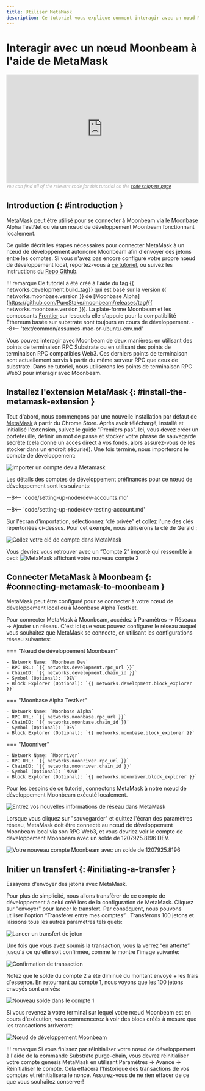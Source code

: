 ```yaml
---
title: Utiliser MetaMask
description: Ce tutoriel vous explique comment interagir avec un nœud Moonbeam local à l'aide d'une installation par défaut du plug-in de navigateur MetaMask.
---
```


# Interagir avec un nœud Moonbeam à l'aide de MetaMask

<style>.embed-container { position: relative; padding-bottom: 56.25%; height: 0; overflow: hidden; max-width: 100%; } .embed-container iframe, .embed-container object, .embed-container embed { position: absolute; top: 0; left: 0; width: 100%; height: 100%; }</style><div class='embed-container'><iframe src='https://www.youtube.com/embed//hrpBd2-a7as' frameborder='0' allowfullscreen></iframe></div>
<style>.caption { font-family: Open Sans, sans-serif; font-size: 0.9em; color: rgba(170, 170, 170, 1); font-style: italic; letter-spacing: 0px; position: relative;}</style><div class='caption'>You can find all of the relevant code for this tutorial on the <a href="{{ config.site_url }}resources/code-snippets/">code snippets page</a></div>

## Introduction {: #introduction } 

MetaMask peut être utilisé pour se connecter à Moonbeam via le Moonbase Alpha TestNet ou via un nœud de développement Moonbeam fonctionnant localement.

Ce guide décrit les étapes nécessaires pour connecter MetaMask à un nœud de développement autonome Moonbeam afin d'envoyer des jetons entre les comptes. Si vous n'avez pas encore configuré votre propre nœud de développement local, reportez-vous à [ce tutoriel](/getting-started/local-node/setting-up-a-node/),  ou suivez les instructions du [Repo Github](https://github.com/PureStake/moonbeam/).

!!! remarque
    Ce tutoriel a été créé à l'aide du tag {{ networks.development.build_tag}} qui est basé sur la version {{ networks.moonbase.version }} de [Moonbase Alpha](https://github.com/PureStake/moonbeam/releases/tag/{{ networks.moonbase.version }}). La plate-forme Moonbeam et les composants [Frontier](https://github.com/paritytech/frontier) sur lesquels elle s'appuie pour la compatibilité Ethereum basée sur substrate sont toujours en cours de développement. 
    --8<-- 'text/common/assumes-mac-or-ubuntu-env.md'

Vous pouvez interagir avec Moonbeam de deux manières: en utilisant des points de terminaison RPC Substrate ou en utilisant des points de terminaison RPC compatibles Web3. Ces derniers points de terminaison sont actuellement servis à partir du même serveur RPC que ceux de substrate. Dans ce tutoriel, nous utiliserons les points de terminaison RPC Web3 pour interagir avec Moonbeam.

## Installez l'extension MetaMask {: #install-the-metamask-extension } 

Tout d'abord, nous commençons par une nouvelle installation par défaut de [MetaMask](https://metamask.io/) à partir du Chrome Store. Après avoir téléchargé, installé et initialisé l'extension, suivez le guide "Premiers pas". Ici, vous devez créer un portefeuille, définir un mot de passe et stocker votre phrase de sauvegarde secrète (cela donne un accès direct à vos fonds, alors assurez-vous de les stocker dans un endroit sécurisé). Une fois terminé, nous importerons le compte de développement:

![Importer un compte dev a Metamask](/images/metamask/using-metamask-1.png)

Les détails des comptes de développement préfinancés pour ce nœud de développement sont les suivants:

--8<-- 'code/setting-up-node/dev-accounts.md'

--8<-- 'code/setting-up-node/dev-testing-account.md'

Sur l'écran d'importation, sélectionnez “clé privée” et collez l'une des clés répertoriées ci-dessus. Pour cet exemple, nous utiliserons la clé de Gerald :

![Collez votre clé de compte dans MetaMask](/images/metamask/using-metamask-2.png)

Vous devriez vous retrouver avec un “Compte 2”  importé qui ressemble à ceci:
![MetaMask affichant votre nouveau compte 2](/images/metamask/using-metamask-3.png)

## Connecter MetaMask à Moonbeam {: #connecting-metamask-to-moonbeam } 

MetaMask peut être configuré pour se connecter à votre nœud de développement local ou à Moonbase Alpha TestNet. 

Pour connecter MetaMask à Moonbeam, accédez à Paramètres -> Réseaux -> Ajouter un réseau. C'est ici que vous pouvez configurer le réseau auquel vous souhaitez que MetaMask se connecte, en utilisant les configurations réseau suivantes:

=== "Nœud de développement Moonbeam"

    - Network Name: `Moonbeam Dev`
    - RPC URL: `{{ networks.development.rpc_url }}`
    - ChainID: `{{ networks.development.chain_id }}`
    - Symbol (Optional): `DEV`
    - Block Explorer (Optional): `{{ networks.development.block_explorer }}`

=== "Moonbase Alpha TestNet"

    - Network Name: `Moonbase Alpha`
    - RPC URL: `{{ networks.moonbase.rpc_url }}`
    - ChainID: `{{ networks.moonbase.chain_id }}`
    - Symbol (Optional): `DEV`
    - Block Explorer (Optional): `{{ networks.moonbase.block_explorer }}`

=== "Moonriver"

    - Network Name: `Moonriver`
    - RPC URL: `{{ networks.moonriver.rpc_url }}`
    - ChainID: `{{ networks.moonriver.chain_id }}`
    - Symbol (Optional): `MOVR`
    - Block Explorer (Optional): `{{ networks.moonriver.block_explorer }}`

Pour les besoins de ce tutoriel, connectons MetaMask à notre nœud de développement Moonbeam exécuté localement.

![Entrez vos nouvelles informations de réseau dans MetaMask](/images/metamask/using-metamask-4.png)

Lorsque vous cliquez sur "sauvegarder" et quittez l'écran des paramètres réseau, MetaMask doit être connecté au nœud de développement Moonbeam local via son RPC Web3, et vous devriez voir le compte de développement Moonbeam avec un solde de 1207925.8196 DEV.

![Votre nouveau compte Moonbeam avec un solde de 1207925.8196](/images/metamask/using-metamask-5.png)

## Initier un transfert  {: #initiating-a-transfer } 

Essayons d'envoyer des jetons avec MetaMask.

Pour plus de simplicité, nous allons transférer de ce compte de développement à celui créé lors de la configuration de MetaMask. Cliquez sur "envoyer" pour lancer le transfert. Par conséquent, nous pouvons utiliser l'option “Transférer entre mes comptes” . Transférons 100 jetons et laissons tous les autres paramètres tels quels:

![Lancer un transfert de jeton](/images/metamask/using-metamask-6.png)

Une fois que vous avez soumis la transaction, vous la verrez “en attente” jusqu'à ce qu'elle soit confirmée, comme le montre l'image suivante:

![Confirmation de transaction](/images/metamask/using-metamask-7.png)

Notez que le solde du compte 2 a été diminué du montant envoyé + les frais d'essence. En retournant au compte 1, nous voyons que les 100 jetons envoyés sont arrivés:

![Nouveau solde dans le compte 1](/images/metamask/using-metamask-8.png)

Si vous revenez à votre terminal sur lequel votre nœud Moonbeam est en cours d'exécution, vous commencerez à voir des blocs créés à mesure que les transactions arriveront:

![Nœud de développement Moonbeam](/images/metamask/using-metamask-9.png)

!!! remarque
    Si vous finissez par réinitialiser votre nœud de développement à l'aide de la commande Substrate purge-chain, vous devrez réinitialiser votre compte genesis MetaMask en utilisant Paramètres -> Avancé -> Réinitialiser le compte. Cela effacera l'historique des transactions de vos comptes et réinitialisera le nonce. Assurez-vous de ne rien effacer de ce que vous souhaitez conserver!
 
